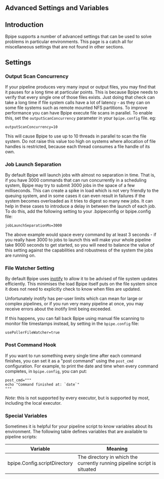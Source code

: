 ## Advanced Settings and Variables

## Introduction

Bpipe supports a number of advanced settings that can be used to solve problems
in particular environments. This page is a catch all for miscellaneous settings that
are not found in other sections.

## Settings

### Output Scan Concurrency

If your pipeline produces very many input or output files, you may find that
it pauses for a long time at particular points. This is because Bpipe needs
to verify that every single one of those files exists. Just doing that check can take
a long time if file system calls have a lot of latency - as they can on some
file systems such as remote mounted NFS partitions. To improve performance you can have
Bpipe execute file scans in parallel. To enable this, set the `outputScanConcurrency` 
parameter in your `bpipe.config` file. eg:

```
outputScanConcurrency=10
```

This will cause Bpipe to use up to 10 threads in parallel to scan the file system. Do not raise 
this value too high on systems where allocation of file handles is restricted, because each thread
consumes a file handle of its own.

### Job Launch Separation

By default Bpipe will launch jobs with almost no separation in time. That is, if you 
have 3000 commands that can run concurrently in a scheduling system, Bpipe may 
try to submit 3000 jobs in the space of a few milliseconds. This can create a spike
in load which is not very friendly to the queuing system, and in some cases it can even
result in failures if the system becomes overloaded as it tries to digest so many new jobs.
It can help in these cases to introduce a delay in between the launch of each job. To do this,
add the following setting to your .bpipeconfig or bpipe.config file:

```
jobLaunchSeparationMs=3000
```

The above example would space every command by at least 3 seconds - if you really have 3000 to 
jobs to launch this will make your whole pipeline take 9000 seconds to get started, so you will
need to balance the value of this setting against the capabilities and robustness of the
system the jobs are running on.

### File Watcher Setting

By default Bpipe uses [inotify](https://en.wikipedia.org/wiki/Inotify) to allow it to be
advised of file system updates efficiently. This minimises the load Bpipe itself puts on 
the file system since it does not need to explicitly check to know when files are updated.

Unfortunately inotify has per-user limits which can mean for large or complex pipelines,
or if you run very many pipeline at once, you may receive errors about the inotify limit
being exceeded.

If this happens, you can fall back Bpipe using manual file scanning to monitor file timestamps
instead, by setting in the `bpipe.config` file:

```
usePollerFileWatcher=true
```


### Post Command Hook

If you want to run something every single time after each command finishes, you can set it as 
a "post command" using the `post_cmd` configuration. For example, to print the date and time when
every command completes, in `bpipe.config`, you can put:

```
post_cmd="""
echo "Command finished at: `date`"
"""
```

*Note*: this is not supported by every executor, but is supported by most, including the local executor.

### Special Variables

Sometimes it is helpful for your pipeline script to know variables about its environment. The following
table defines variables that are available to pipeline scripts:

| Variable | Meaning |
|----------|---------|
| bpipe.Config.scriptDirectory | The directory in which the currently running pipeline script is situated |




